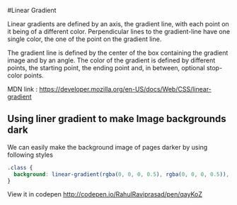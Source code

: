 #Linear Gradient

Linear gradients are defined by an axis, the gradient line, with each point on it being of a different color. Perpendicular lines to the gradient-line have one single color, the one of the point on the gradient line.

The gradient line is defined by the center of the box containing the gradient image and by an angle. The color of the gradient is defined by different points, the starting point, the ending point and, in between, optional stop-color points.

MDN link : https://developer.mozilla.org/en-US/docs/Web/CSS/linear-gradient

## Using liner gradient to make Image backgrounds dark

We can easily make the background image of pages darker by using following styles
```css
.class {
  background: linear-gradient(rgba(0, 0, 0, 0.5), rgba(0, 0, 0, 0.5)), url('http://placehold.it/350x150');  
}
```
View it in codepen
http://codepen.io/RahulRaviprasad/pen/qayKoZ
